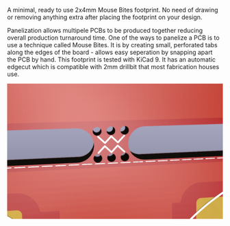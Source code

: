 A minimal, ready to use 2x4mm Mouse Bites footprint. No need of drawing or removing anything extra after placing the footprint on your design. 

Panelization allows multipele PCBs to be produced together reducing overall production turnaround time. One of the ways to panelize a PCB is to use a technique called Mouse Bites. It is by creating small, perforated tabs along the edges of the board - allows easy seperation by snapping apart the PCB by hand. This footprint is tested with KiCad 9. It has an automatic edgecut which is compatible with 2mm drillbit that most fabrication houses use. 

![Alt text](./mouse-bites.png?raw=true "Mouse Bites on a PCB (rendering)")
